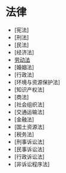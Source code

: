 # 法律

- [宪法]
- [刑法]
- [民法]
- [经济法]
- [劳动法](law_of_labor.md)
- [婚姻法]
- [行政法]
- [环境与资源保护法]
- [知识产权法]
- [商法]
- [社会组织法]
- [交通运输法]
- [金融法]
- [国土资源法]
- [税务法]
- [刑事诉讼法]
- [民事诉讼法]
- [行政诉讼法]
- [非诉讼程序法]

